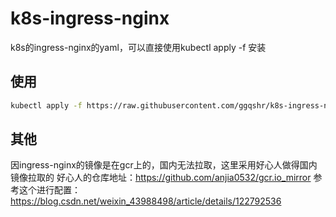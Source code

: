 # k8s-ingress-nginx
k8s的ingress-nginx的yaml，可以直接使用kubectl apply -f 安装
## 使用
```bash
kubectl apply -f https://raw.githubusercontent.com/ggqshr/k8s-ingress-nginx/main/ingress-nginx-v1.1.1.yaml
```
## 其他
因ingress-nginx的镜像是在gcr上的，国内无法拉取，这里采用好心人做得国内镜像拉取的
好心人的仓库地址：https://github.com/anjia0532/gcr.io_mirror
参考这个进行配置：https://blog.csdn.net/weixin_43988498/article/details/122792536
